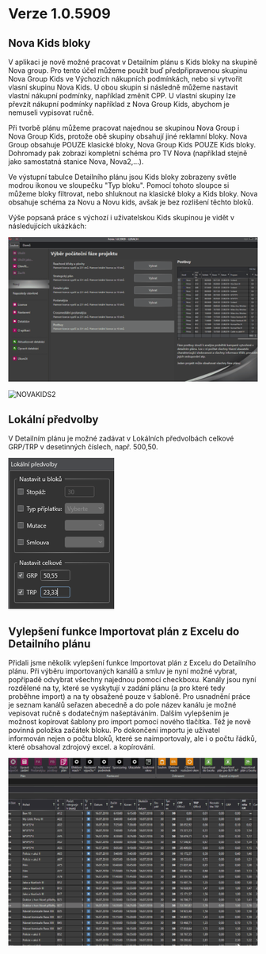 ﻿# Verze 1.0.5909

## Nova Kids bloky 
V aplikaci je nově možné pracovat v Detailním plánu s Kids bloky na skupině Nova group. Pro tento účel můžeme použít buď předpřipravenou skupinu Nova Group Kids ve Výchozích nákupních podmínkách, nebo si vytvořit vlasní skupinu Nova Kids.
U obou skupin si následně můžeme nastavit vlastní nákupní podmínky, například změnit CPP. U vlastní skupiny lze převzít nákupní podmínky například z Nova Group Kids, abychom je nemuseli vypisovat ručně.

Při tvorbě plánu můžeme pracovat najednou se skupinou Nova Group i Nova Group Kids, protože obě skupiny obsahují jiné reklamní bloky. Nova Group obsahuje POUZE klasické bloky, Nova Group Kids POUZE Kids bloky. Dohromady pak zobrazí kompletní schéma pro TV Nova (například stejně jako samostatná stanice Nova, Nova2,...).

Ve výstupní tabulce Detailního plánu jsou Kids bloky zobrazeny světle modrou ikonou ve sloupečku "Typ bloku". Pomocí tohoto sloupce si můžeme bloky filtrovat, nebo shluknout na klasické bloky a Kids bloky. Nova obsahuje schéma za Novu a Novu kids, avšak je bez rozlišení těchto bloků.

Výše popsaná práce s výchozí i uživatelskou Kids skupinou je vidět v následujících ukázkách:

![NOVAKIDS1](../data/NOVAKIDS1.gif "Nova Kids bloky")

![NOVAKIDS2](../data/NOVAKIDS2.gif "Nova Kids bloky")

## Lokální předvolby 
V Detailním plánu je možné zadávat v Lokálních předvolbách celkové GRP/TRP v desetinných číslech, např. 500,50.

![lokal](../data/lokal.png "Lokální předvolby")

## Vylepšení funkce Importovat plán z Excelu do Detailního plánu
Přidali jsme několik vylepšení funkce Importovat plán z Excelu do Detailního plánu. Při výběru importovaných kanálů a smluv je nyní možné vybrat, popřípadě odvybrat všechny najednou pomocí checkboxu. 
Kanály jsou nyní rozdělené na ty, které se vyskytují v zadání plánu (a pro které tedy proběhne import) a na ty obsažené pouze v šabloně. Pro usnadnění práce je seznam kanálů seřazen abecedně a do pole název kanálu je možné vepisovat ručně s dodatečným našeptáváním. Dalším vylepšením je možnost kopírovat šablony pro import pomocí nového tlačítka. Též je nově povinná položka začátek bloku.
Po dokončení importu je uživatel informován nejen o počtu bloků, které se naimportovaly, ale i o počtu řádků, které obsahoval zdrojový excel. a kopírování. 

![imp](../data/imp.gif "Vylepšení funkce Importovat plán z Excelu do Detailního plánu")
